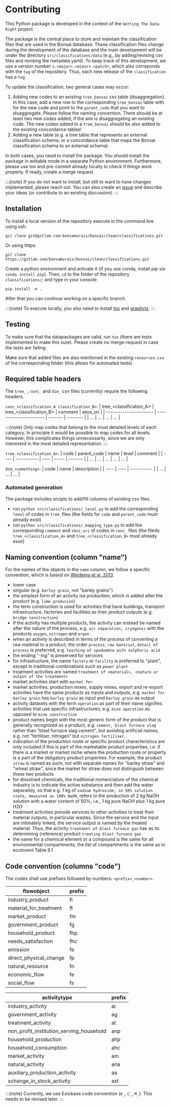# Contributing

This Python package is developed in the context of the `Getting The Data Right` project.

The package is the central place to store and maintain the classification files that are used in the Bonsai database.
These classification files change during the development of the database and the main development will be under the directory `src/classifications/data` (e.g., by adding/revising csv files and revising the metadata.yaml).
To keep track of this development, we use a version number `v.<major>.<minor>.<patch>`, which also correponds with the `tag` of the repository.
Thus, each new release of the `classification` has a `tag`.

To update the classification, two general cases may occur:
1. Adding new codes to an existing `tree_bonsai` csv table (disaggregation). In this case, add a new row to the corresponding `tree_bonsai` table with for the new code and point to the `parent_code` that you want to disaggregate. Please follow the naming convention. There should be at least two new codes added, if the aim is disaggregating an existing code. The new codes added to a `tree_bonsai` should be also added to the existing concordance tables!
2. Adding a new table (e.g. a tree table that represents an external classification schema; or a concordance table that maps the Bonsai classification schema to an external schema)

In both cases, you need to install the package.
You should install the package in editable mode in a separate Python environment. Furthermore, please use tox and pre-commit already locally to check if things work properly. If ready, create a merge request.

:::{note} If you do not want to install, but still to want to have changes implemented, please reach out. You can also create an [issue](https://gitlab.com/bonsamurais/bonsai/clean/classifications/-/issues) and describe your ideas (or contribute to an existing discussion).
:::

## Installation

To install a local version of the repository execute in the command line using ssh:

```
git clone git@gitlab.com:bonsamurais/bonsai/clean/classifications.git
```

Or using https:

```
git clone https://gitlab.com/bonsamurais/bonsai/clean/classifications.git
```


Create a python environment and activate it (if you use conda, install pip via `conda install pip`).
Then, `cd` to the folder of the repository `classifications/`; and type in your console:

```
pip install -e .
```

After that you can continue working on a specific branch.

:::{note} To execute locally, you also need to install [tox](https://tox.wiki/en/4.13.0/installation.html) and [graphviz](https://graphviz.org/download/).
:::

## Testing

To make sure that the datapackages are valid, run `tox` (there are tests implemented to make this sure).
Please create no merge-request in case the tests are failing.

Make sure that added files are also mentioned in the existing `resources.csv` of the corresponding folder (this allows for automated tests).

## Required table headers

The `tree_` , `conc_` and `dim_` csv files (currently) require the following headers.

`conc_<classification_A classification_B>`:
| tree_<classification_A> | tree_<classification_B> | comment | skos_uri |
| ----------------------- | ----------------------- | ------- | -------- |
| ... | ... | ... | ... |

:::{note} Only map codes that belong to the most detailed levels of each category. In principle it would be possible to map codes for all levels. However, this complicates things unnecessarily, since we are only interested in the most detailed representation.
:::

`tree_<classification_A>`:
| code | parent_code | name | level  | comment |
| ---- | ----------- | ---- | -----  | ------- |
| ... | ... | ... | ... | ...  |


`dim_<something>`:
| code | name | description |
| ---- | ---- | ----------- |
| ... | ... | ... |

### Automated generation

The package includes srcipts to add/fill columns of existing csv files.

- run `python src/classifications/_level.py` to add the corresponding `level` of codes in `tree_`files (the fields for `code` and `parent_code` must already exist)
- run `python src/classifications/_mapping_type.py` to add the corresponding `comment` and `skos_uri` of codes in `conc_` files (the fileds `tree_<classification_A>` and `tree_<classification_B>` must already exist)


## Naming convention (column "name")

For the names of the objects in the `name` column, we follow a specific convention, which is based on [Weidema et al. 2013](https://ecoinvent.org/app/uploads/2024/02/dataqualityguideline_ecoinvent_3_20130506_.pdf).
- lower case
- singular (e.g. `barley grain`, not "barley grains")
- the simplest form of an activity isa production; which is added after the product (e.g. `lime producion`)
- the term construction is used for activities that have buildings, transport infrastructure, factories and facilities as their product outputs (e.g. `bridge construction`)
- if the activity has multiple products, the activity can instead be named after the nature of the process, e.g. `air separation, cryogenic` with the products `oxygen`, `nitrogen` and `argon`
- when an activity is described in terms of the process of converting a raw material to a product, the order `process`, `raw material`, `detail of process` is preferred, e.g. `leaching of spodumene with sulphuric acid`
- the ending "-ing" is preserved for services
- for infrastructure, the name `factory` or `facility` is preferred to "plant", except in traditional combinations such as `power plant`
- treatment activities are named `treatment of <material>, <nature or output of the treatment>`
- market activities start with `market for`
- market activities, production mixes, supply mixes, export and re-export activities have the same products as inputs and outputs, e.g. `market for barley grain` has `barley grain` as input and `barley grain` as output
- activity datasets with the term `operation` as part of their name signifies activities that use specific infrastructures, e.g. `mine operation` as opposed to `mine construction`
- product names begin with the most generic form of the product that is generally recognized as a product, e.g. `cement, blast furnace slag` rather than "blast furnace slag cement", but avoiding artificial names, e.g. not "fertiliser, nitrogen" but `nitrogen fertiliser`.
- indication of the production route or specific product characteristics are only included if this is part of the marketable product properties, i.e. if there is a market or market niche where the production route or property is a part of the obligatory product properties. For example, the product `straw` is named as such, not with separate names for "barley straw" and "wheat straw", since the market for straw does not distinguish between these two products
- for dissolved chemicals, the traditional nomenclature of the chemical industry is to indicate the active substance and then add the water separately, so that e.g. 1 kg of `sodium hydroxide, in 50% solution state, measured as 100% NaOH`, refers to the production of 2 kg NaOH solution with a water content of 50%, i.e., 1 kg pure NaOH plus 1 kg pure H2O
- treatment activities provide services to other activities to treat their material outputs, in particular wastes. Since the service and the input are intimately linked, the service output is named by the treated material. Thus, the activity `treatment of blast furnace gas` has as its determining (reference) product `treating blast furnace gas`
- the name for a chemical element or a compound is the same for all environmental compartments, the list of compartments is the same as in ecoinvent Table 9.1


## Code convention (columns "code")

The codes shall use prefixes followed by numbers: `<prefix>_<number>`.

| flowobject | prefix |
| ---------- | ------ |
| industry_product | fi |
| material_for_treatment | ft |
| market_product | fm |
| government_product | fg |
| household_product | fhp |
| needs_satisfaction | fhc |
| emission | fe |
| direct_physical_change | fp |
| natural_resource | fn |
| economic_flow | fe |
| social_flow | fs |

| activitytype | prefix |
| ---------- | ------ |
| industry_activity | ai |
| government_activity | ag |
| treatment_activity | at |
| non_profit_institution_serving_household | anp |
| household_production | ahp |
| household_consumption | ahc |
| market_activity | am |
| natural_activity | ana |
| auxiliary_production_activity | aa |
| schange_in_stock_activity | ast |

:::{note}
Currently, we use Exiobase code convention (`A_`, `C_`, `M_`). This needs to be revised later.
:::